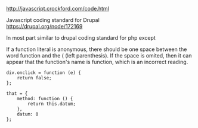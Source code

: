 http://javascript.crockford.com/code.html

Javascript coding standard for Drupal   
https://drupal.org/node/172169

In most part similar to drupal coding standard for php except

If a function literal is anonymous, there should be one space between the word function and the ( (left parenthesis). If the space is omited, then it can appear that the function's name is function, which is an incorrect reading.

    div.onclick = function (e) {
        return false;
    };

    that = {
        method: function () {
            return this.datum;
        },
        datum: 0
    };